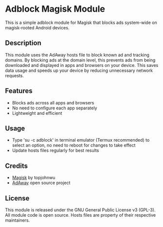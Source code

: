 # Adblock Magisk Module

This is a simple adblock module for Magisk that blocks ads system-wide on magisk-rooted Android devices. 

## Description

This module uses the AdAway hosts file to block known ad and tracking domains. By blocking ads at the domain level, this prevents ads from being downloaded and displayed in apps and browsers on your device. This saves data usage and speeds up your device by reducing unnecessary network requests.

## Features

- Blocks ads across all apps and browsers 
- No need to configure each app separately
- Lightweight and efficient 

## Usage

- Type 'su -c adblock' in terminal emulator (Termux recommended) to select an option, no need to reboot for changes to take effect
- Update hosts files regularly for best results

## Credits

- [Magisk](https://github.com/topjohnwu/Magisk) by topjohnwu
- [AdAway](https://adaway.org) open source project

## License

This module is released under the GNU General Public License v3 (GPL-3). All module code is open source. Hosts files are property of their respective maintainers.
